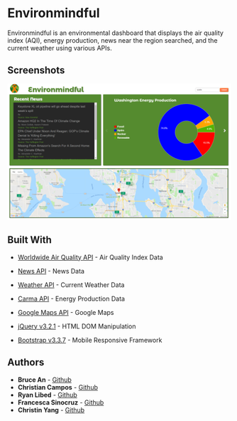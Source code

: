 # Environmindful

Environmindful is an environmental dashboard that displays the air quality index (AQI), energy production, news near the region searched, and the current weather using various APIs. 

## Screenshots
![alt text](https://github.com/brucean52/environmindful/blob/master/images/screenshot.png "Screenshot")

## Built With

* [Worldwide Air Quality API](http://aqicn.org//here/) - Air Quality Index Data
* [News API](https://newsapi.org/) - News Data
* [Weather API](https://openweathermap.org/api) - Current Weather Data
* [Carma API](http://carma.org/api/) - Energy Production Data
* [Google Maps API](https://developers.google.com/maps/) - Google Maps

* [jQuery v3.2.1](https://jquery.com/) - HTML DOM Manipulation
* [Bootstrap v3.3.7](https://getbootstrap.com/docs/3.3/) - Mobile Responsive Framework



## Authors

* **Bruce An** - [Github](https://github.com/brucean52)
* **Christian Campos** - [Github](https://github.com/camposss)
* **Ryan Libed** - [Github](https://github.com/rslibed)
* **Francesca Sinocruz** - [Github](https://github.com/csinocruz)
* **Christin Yang** - [Github](https://github.com/xxy130330)
